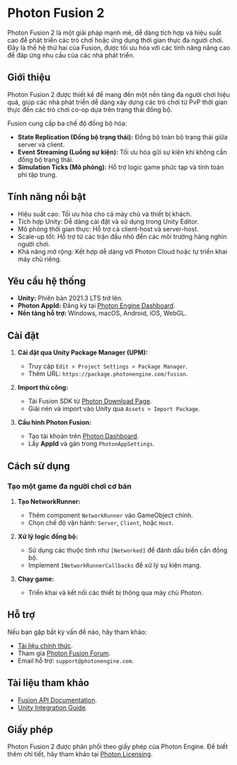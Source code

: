 # Photon Fusion 2

Photon Fusion 2 là một giải pháp mạnh mẽ, dễ dàng tích hợp và hiệu suất cao để phát triển các trò chơi hoặc ứng dụng thời gian thực đa người chơi. Đây là thế hệ thứ hai của Fusion, được tối ưu hóa với các tính năng nâng cao để đáp ứng nhu cầu của các nhà phát triển.

## Giới thiệu

Photon Fusion 2 được thiết kế để mang đến một nền tảng đa người chơi hiệu quả, giúp các nhà phát triển dễ dàng xây dựng các trò chơi từ PvP thời gian thực đến các trò chơi co-op dựa trên trạng thái đồng bộ.

Fusion cung cấp ba chế độ đồng bộ hóa:

- **State Replication (Đồng bộ trạng thái):** Đồng bộ toàn bộ trạng thái giữa server và client.
- **Event Streaming (Luồng sự kiện):** Tối ưu hóa gửi sự kiện khi không cần đồng bộ trạng thái.
- **Simulation Ticks (Mô phỏng):** Hỗ trợ logic game phức tạp và tính toán phi tập trung.

## Tính năng nổi bật

- Hiệu suất cao: Tối ưu hóa cho cả máy chủ và thiết bị khách.
- Tích hợp Unity: Dễ dàng cài đặt và sử dụng trong Unity Editor.
- Mô phỏng thời gian thực: Hỗ trợ cả client-host và server-host.
- Scale-up tốt: Hỗ trợ từ các trận đấu nhỏ đến các môi trường hàng nghìn người chơi.
- Khả năng mở rộng: Kết hợp dễ dàng với Photon Cloud hoặc tự triển khai máy chủ riêng.

## Yêu cầu hệ thống

- **Unity:** Phiên bản 2021.3 LTS trở lên.
- **Photon AppId:** Đăng ký tại [Photon Engine Dashboard](https://dashboard.photonengine.com).
- **Nền tảng hỗ trợ:** Windows, macOS, Android, iOS, WebGL.

## Cài đặt

1. **Cài đặt qua Unity Package Manager (UPM):**
   - Truy cập `Edit > Project Settings > Package Manager`.
   - Thêm URL: `https://package.photonengine.com/fusion`.

2. **Import thủ công:**
   - Tải Fusion SDK từ [Photon Download Page](https://www.photonengine.com/fusion).
   - Giải nén và import vào Unity qua `Assets > Import Package`.

3. **Cấu hình Photon Fusion:**
   - Tạo tài khoản trên [Photon Dashboard](https://dashboard.photonengine.com).
   - Lấy **AppId** và gán trong `PhotonAppSettings`.

## Cách sử dụng

### Tạo một game đa người chơi cơ bản

1. **Tạo NetworkRunner:**
   - Thêm component `NetworkRunner` vào GameObject chính.
   - Chọn chế độ vận hành: `Server`, `Client`, hoặc `Host`.

2. **Xử lý logic đồng bộ:**
   - Sử dụng các thuộc tính như `[Networked]` để đánh dấu biến cần đồng bộ.
   - Implement `INetworkRunnerCallbacks` để xử lý sự kiện mạng.

3. **Chạy game:**
   - Triển khai và kết nối các thiết bị thông qua máy chủ Photon.

## Hỗ trợ

Nếu bạn gặp bất kỳ vấn đề nào, hãy tham khảo:

- [Tài liệu chính thức](https://doc.photonengine.com/fusion).
- Tham gia [Photon Fusion Forum](https://forum.photonengine.com).
- Email hỗ trợ: `support@photonengine.com`.

## Tài liệu tham khảo

- [Fusion API Documentation](https://doc-api.photonengine.com/fusion).
- [Unity Integration Guide](https://unity.com/learn).

## Giấy phép

Photon Fusion 2 được phân phối theo giấy phép của Photon Engine. Để biết thêm chi tiết, hãy tham khảo tại [Photon Licensing](https://www.photonengine.com/en-US/Legal/Terms).
